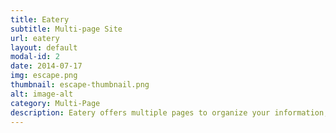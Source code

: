 ```yaml
---
title: Eatery
subtitle: Multi-page Site
url: eatery
layout: default
modal-id: 2
date: 2014-07-17
img: escape.png
thumbnail: escape-thumbnail.png
alt: image-alt
category: Multi-Page
description: Eatery offers multiple pages to organize your information, each mobile-friendly and responsive. Also featured is a static 3-column menu, an organized "About Us" page, a side scrolling gallery, and a trendy landing page.
---
```

